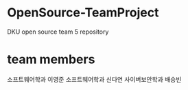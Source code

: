 # OpenSource-TeamProject
DKU open source team 5 repository


# team members
소프트웨어학과 이영준
소프트웨어학과 신다연
사이버보안학과 배승빈